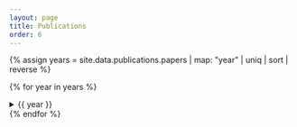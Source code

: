 ```yaml
---
layout: page
title: Publications
order: 6
---
```



{% assign years = site.data.publications.papers | map: "year" | uniq | sort | reverse %}

{% for year in years %}
  <details class="publications-details">
    <summary><span class="publications-year">{{ year }}</span></summary>
      <ul class="publications-list">
        {% assign papers = site.data.publications.papers | where: "year", year %}
        {% for paper in papers %}
          <li class="publications-item">
            <a class="publications-title" href="{{ paper.url }}" target="_blank" rel="noopener noreferrer">{{ paper.title }}</a>
            <p>
              <span class="publications-authors">{{ paper.authors | join: ", " }}</span>
              <br /><span class="publications-journal">{{ paper.journal }}</span>
            </p>
          </li>
        {% endfor %} 
      </ul>
  </details>
{% endfor %}
